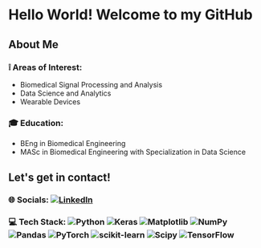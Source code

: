 # Hello World! Welcome to my GitHub

## About Me

### ❕ Areas of Interest:
- Biomedical Signal Processing and Analysis
- Data Science and Analytics
- Wearable Devices

### 🎓 Education:
- BEng in Biomedical Engineering
- MASc in Biomedical Engineering with Specialization in Data Science

## Let's get in contact!

### 🌐 Socials:  [![LinkedIn](https://img.shields.io/badge/LinkedIn-%230077B5.svg?logo=linkedin&logoColor=white)](https://linkedin.com/in/jonathan-kulpa) 

### 💻 Tech Stack:  ![Python](https://img.shields.io/badge/python-3670A0?style=flat-square&logo=python&logoColor=ffdd54) ![Keras](https://img.shields.io/badge/Keras-%23D00000.svg?style=flat-square&logo=Keras&logoColor=white) ![Matplotlib](https://img.shields.io/badge/Matplotlib-%23ffffff.svg?style=flat-square&logo=Matplotlib&logoColor=black) ![NumPy](https://img.shields.io/badge/numpy-%23013243.svg?style=flat-square&logo=numpy&logoColor=white) ![Pandas](https://img.shields.io/badge/pandas-%23150458.svg?style=flat-square&logo=pandas&logoColor=white) ![PyTorch](https://img.shields.io/badge/PyTorch-%23EE4C2C.svg?style=flat-square&logo=PyTorch&logoColor=white) ![scikit-learn](https://img.shields.io/badge/scikit--learn-%23F7931E.svg?style=flat-square&logo=scikit-learn&logoColor=white) ![Scipy](https://img.shields.io/badge/SciPy-%230C55A5.svg?style=flat-square&logo=scipy&logoColor=%white) ![TensorFlow](https://img.shields.io/badge/TensorFlow-%23FF6F00.svg?style=flat-square&logo=TensorFlow&logoColor=white)

<!-- Proudly created with GPRM ( https://gprm.itsvg.in ) -->
